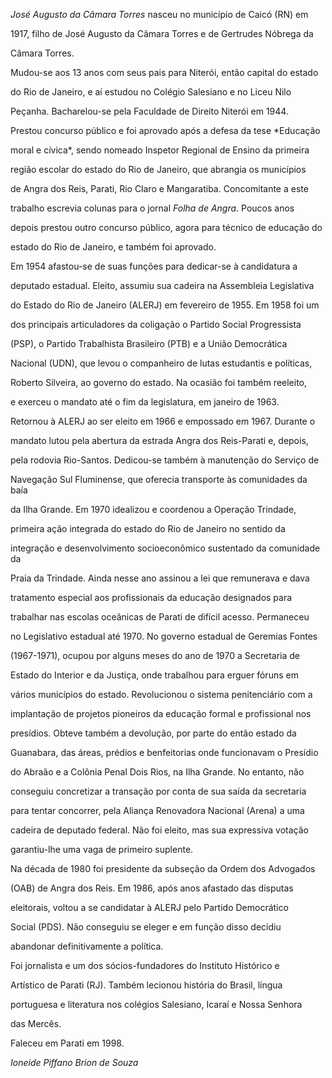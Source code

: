 

*José Augusto da Câmara Torres* nasceu no município de Caicó (RN) em

1917, filho de José Augusto da Câmara Torres e de Gertrudes Nóbrega da

Câmara Torres.



Mudou-se aos 13 anos com seus pais para Niterói, então capital do estado

do Rio de Janeiro, e aí estudou no Colégio Salesiano e no Liceu Nilo

Peçanha. Bacharelou-se pela Faculdade de Direito Niterói em 1944.

Prestou concurso público e foi aprovado após a defesa da tese *Educação

moral e cívica*, sendo nomeado Inspetor Regional de Ensino da primeira

região escolar do estado do Rio de Janeiro, que abrangia os municípios

de Angra dos Reis, Parati, Rio Claro e Mangaratiba. Concomitante a este

trabalho escrevia colunas para o jornal *Folha de Angra*. Poucos anos

depois prestou outro concurso público, agora para técnico de educação do

estado do Rio de Janeiro, e também foi aprovado.



Em 1954 afastou-se de suas funções para dedicar-se à candidatura a

deputado estadual. Eleito, assumiu sua cadeira na Assembleia Legislativa

do Estado do Rio de Janeiro (ALERJ) em fevereiro de 1955. Em 1958 foi um

dos principais articuladores da coligação o Partido Social Progressista

(PSP), o Partido Trabalhista Brasileiro (PTB) e a União Democrática

Nacional (UDN), que levou o companheiro de lutas estudantis e políticas,

Roberto Silveira, ao governo do estado. Na ocasião foi também reeleito,

e exerceu o mandato até o fim da legislatura, em janeiro de 1963.



Retornou à ALERJ ao ser eleito em 1966 e empossado em 1967. Durante o

mandato lutou pela abertura da estrada Angra dos Reis-Parati e, depois,

pela rodovia Rio-Santos. Dedicou-se também à manutenção do Serviço de

Navegação Sul Fluminense, que oferecia transporte às comunidades da baía

da Ilha Grande. Em 1970 idealizou e coordenou a Operação Trindade,

primeira ação integrada do estado do Rio de Janeiro no sentido da

integração e desenvolvimento socioeconômico sustentado da comunidade da

Praia da Trindade. Ainda nesse ano assinou a lei que remunerava e dava

tratamento especial aos profissionais da educação designados para

trabalhar nas escolas oceânicas de Parati de difícil acesso. Permaneceu

no Legislativo estadual até 1970. No governo estadual de Geremias Fontes

(1967-1971), ocupou por alguns meses do ano de 1970 a Secretaria de

Estado do Interior e da Justiça, onde trabalhou para erguer fóruns em

vários municípios do estado. Revolucionou o sistema penitenciário com a

implantação de projetos pioneiros da educação formal e profissional nos

presídios. Obteve também a devolução, por parte do então estado da

Guanabara, das áreas, prédios e benfeitorias onde funcionavam o Presídio

do Abraão e a Colônia Penal Dois Rios, na Ilha Grande. No entanto, não

conseguiu concretizar a transação por conta de sua saída da secretaria

para tentar concorrer, pela Aliança Renovadora Nacional (Arena) a uma

cadeira de deputado federal. Não foi eleito, mas sua expressiva votação

garantiu-lhe uma vaga de primeiro suplente.



Na década de 1980 foi presidente da subseção da Ordem dos Advogados

(OAB) de Angra dos Reis. Em 1986, após anos afastado das disputas

eleitorais, voltou a se candidatar à ALERJ pelo Partido Democrático

Social (PDS). Não conseguiu se eleger e em função disso decidiu

abandonar definitivamente a política.



Foi jornalista e um dos sócios-fundadores do Instituto Histórico e

Artístico de Parati (RJ). Também lecionou história do Brasil, língua

portuguesa e literatura nos colégios Salesiano, Icaraí e Nossa Senhora

das Mercês.



Faleceu em Parati em 1998.



*Ioneide Piffano Brion de Souza*



